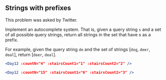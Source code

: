 ## Strings with prefixes

This problem was asked by Twitter.

Implement an autocomplete system. That is, given a query string `s` and a set of all possible query strings, return all strings in the set that have s as a prefix.

For example, given the query string `de` and the set of strings [`dog`, `deer`, `deal`], return [`deer`, `deal`].

```jsx
<Day12 :countN="4" :stairsCount1="1" :stairsCount2="2" />
```

```jsx
<Day12 :countN="15" :stairsCount1="6" :stairsCount2="3" />
```
